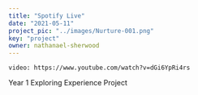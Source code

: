 ```yaml
---
title: "Spotify Live"
date: "2021-05-11"
project_pic: "../images/Nurture-001.png"
key: "project"
owner: nathanael-sherwood
---
```


`video: https://www.youtube.com/watch?v=dGi6YpRi4rs`

Year 1 Exploring Experience Project